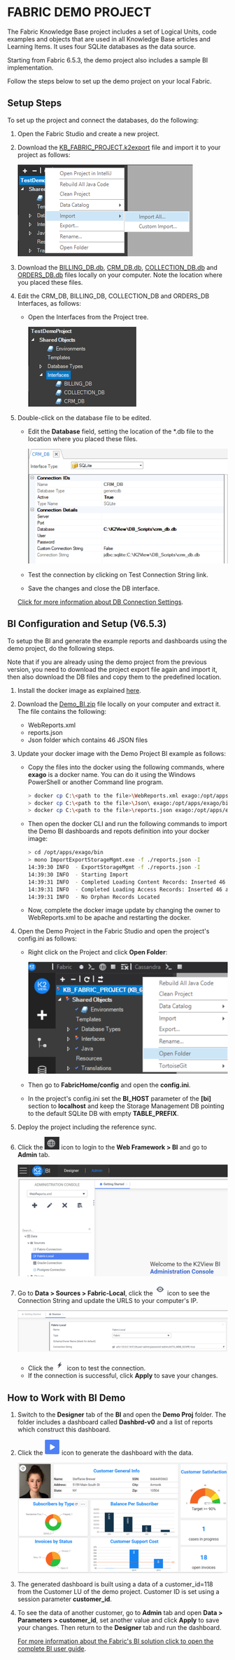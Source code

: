 # FABRIC DEMO PROJECT 

The Fabric Knowledge Base project includes a set of Logical Units, code examples and objects that are used in all Knowledge Base articles and Learning Items. It uses four SQLite databases as the data source. 

Starting from Fabric 6.5.3, the demo project also includes a sample BI implementation. 

Follow the steps below to set up the demo project on your local Fabric.

## Setup Steps

To set up the project and connect the databases, do the following:

1. Open the Fabric Studio and create a new project.

2. Download the [KB_FABRIC_PROJECT.k2export](KB_FABRIC_PROJECT.k2export) file and import it to your project as follows:

    ![image](images/demo_proj_01.PNG)

3. Download the [BILLING_DB.db](Demo_sources/billing_db.db), [CRM_DB.db](Demo_sources/crm_db.db), [COLLECTION_DB.db](Demo_sources/collection_db.db) and [ORDERS_DB.db](Demo_sources/orders_db.db) files locally on your computer. Note the location where you placed these files. 

4. Edit the CRM_DB, BILLING_DB, COLLECTION_DB and ORDERS_DB Interfaces, as follows:
    - Open the Interfaces from the Project tree.

      ![image](images/demo_proj_02.PNG)
      
5. Double-click on the database file to be edited.

    - Edit the **Database** field, setting the location of the *.db file to the location where you placed these files.

      ![image](images/demo_proj_03.PNG)

    - Test the connection by clicking on Test Connection String link. 

    - Save the changes and close the DB interface.

    [Click for more information about DB Connection Settings](/articles/05_DB_interfaces/03_DB_interfaces_overview.md).


## BI Configuration and Setup (V6.5.3)

To setup the BI and generate the example reports and dashboards using the demo project, do the following steps.

Note that if you are already using the demo project from the previous version, you need to download the project export file again and import it, then also download the DB files and copy them to the predefined location.

1. Install the docker image as explained [here](/articles/98_maintenance_and_operational/BI_Installation/01_ExagoBI_Installation.md#docker-installation-on-linux--windows--mac).

2. Download the [Demo_BI.zip](Demo_BI.zip) file locally on your computer and extract it. The file contains the following:

   * WebReports.xml
   * reports.json
   * Json folder which contains 46 JSON files

3. Update your docker image with the Demo Project BI example as follows:

   <!--TBD - run the script that will update your docker image with the Demo Project BI example.-->

   * Copy the files into the docker using the following commands, where **exago** is a docker name. You can do it using the Windows PowerShell or another Command line program.

     ~~~bash
     > docker cp C:\<path to the file>\WebReports.xml exago:/opt/apps/exago/Config
     > docker cp C:\<path to the file>\Json\ exago:/opt/apps/exago/bin/
     > docker cp C:\<path to the file>\reports.json exago:/opt/apps/exago/bin/
     ~~~

   * Then open the docker CLI and run the following commands to import the Demo BI dashboards and repots definition into your docker image:

     ~~~bash
     > cd /opt/apps/exago/bin
     > mono ImportExportStorageMgmt.exe -f ./reports.json -I
     14:39:30 INFO  - ExportStorageMgmt -f ./reports.json -I
     14:39:30 INFO  - Starting Import
     14:39:31 INFO  - Completed Loading Content Records: Inserted 46 content records, and updated 0 content records
     14:39:31 INFO  - Completed Loading Access Records: Inserted 46 access records, and updated 0 access records
     14:39:31 INFO  - No Orphan Records Located
     ~~~

   * Now, complete the docker image update by changing the owner to WebReports.xml to be apache and restarting the docker.

4. Open the Demo Project in the Fabric Studio and open the project's config.ini as follows:

   * Right click on the Project and click **Open Folder**:

     ![img](images/open_folder.PNG)

   * Then go to **FabricHome/config** and open the **config.ini**.

   * In the project's config.ini set the **BI_HOST** parameter of the **[bi]** section to **localhost** and keep the Storage Management DB pointing to the default SQLite DB with empty **TABLE_PREFIX**.

5. Deploy the project including the reference sync. 

6. Click the ![img](images/web_fr.PNG) icon to login to the **Web Framework > BI** and go to **Admin** tab.

   ![img](images/bi_admin.PNG)

7. Go to **Data > Sources > Fabric-Local**, click the ![img](images/eye.PNG) icon to see the Connection String and update the URLS to your computer's IP. 

   ![img](images/fabric_local.PNG)

   * Click the ![img](images/test_con.PNG) icon to test the connection.
   * If the connection is successful, click **Apply** to save your changes.

## How to Work with BI Demo

1. Switch to the **Designer** tab of the **BI** and open the **Demo Proj** folder. The folder includes a dashboard called **Dashbrd-v0** and a list of reports which construct this dashboard.

2. Click the ![img](images/play.PNG) icon to generate the dashboard with the data. 

   ![img](images/dashboard.PNG)

3. The generated dashboard is built using a data of a customer_id=118 from the Customer LU of the demo project. Customer ID is set using a session parameter **customer_id**.

4. To see the data of another customer, go to **Admin** tab and open **Data > Parameters > customer_id**, set another value and click **Apply** to save your changes. Then return to the **Designer** tab and run the dashboard.


   [For more information about the Fabric's BI solution click to open the complete BI user guide](/articles/38_bi_integration/README.md).

